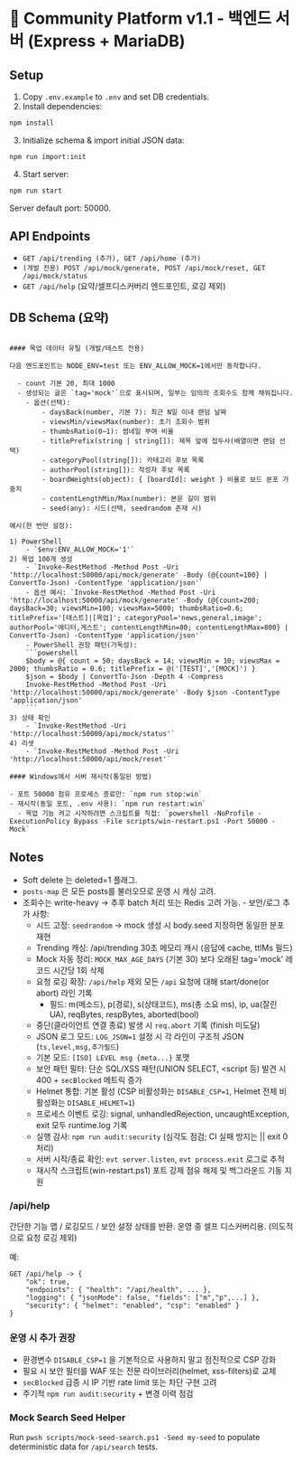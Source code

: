 # 🚀 Community Platform v1.1 - 백엔드 서버 (Express + MariaDB)

## Setup

1. Copy `.env.example` to `.env` and set DB credentials.
2. Install dependencies:
```bash
npm install
```
3. Initialize schema & import initial JSON data:
```bash
npm run import:init
```
4. Start server:
```bash
npm run start
```
Server default port: 50000.

## API Endpoints

- `GET /api/trending (추가), GET /api/home (추가)`
- `(개발 전용) POST /api/mock/generate, POST /api/mock/reset, GET /api/mock/status`
- `GET /api/help` (요약/셀프디스커버리 엔드포인트, 로깅 제외)

## DB Schema (요약)
```

#### 목업 데이터 유틸 (개발/테스트 전용)

다음 엔드포인트는 NODE_ENV=test 또는 ENV_ALLOW_MOCK=1에서만 동작합니다.

  - count 기본 20, 최대 1000
  - 생성되는 글은 `tag='mock'`으로 표시되며, 일부는 임의의 조회수도 함께 채워집니다.
	- 옵션(선택):
		- daysBack(number, 기본 7): 최근 N일 이내 랜덤 날짜
		- viewsMin/viewsMax(number): 초기 조회수 범위
		- thumbsRatio(0~1): 썸네일 부여 비율
		- titlePrefix(string | string[]): 제목 앞에 접두사(배열이면 랜덤 선택)
		- categoryPool(string[]): 카테고리 후보 목록
		- authorPool(string[]): 작성자 후보 목록
		- boardWeights(object): { [boardId]: weight } 비율로 보드 분포 가중치
		- contentLengthMin/Max(number): 본문 길이 범위
		- seed(any): 시드(선택, seedrandom 존재 시)

예시(한 번만 설정):

1) PowerShell
	- `$env:ENV_ALLOW_MOCK='1'`
2) 목업 100개 생성
	- `Invoke-RestMethod -Method Post -Uri 'http://localhost:50000/api/mock/generate' -Body (@{count=100} | ConvertTo-Json) -ContentType 'application/json'`
	- 옵션 예시: `Invoke-RestMethod -Method Post -Uri 'http://localhost:50000/api/mock/generate' -Body (@{count=200; daysBack=30; viewsMin=100; viewsMax=5000; thumbsRatio=0.6; titlePrefix='[테스트]|[목업]'; categoryPool='news,general,image'; authorPool='에디터,게스트'; contentLengthMin=80; contentLengthMax=800} | ConvertTo-Json) -ContentType 'application/json'`
	- PowerShell 권장 패턴(가독성):
	```powershell
	$body = @{ count = 50; daysBack = 14; viewsMin = 10; viewsMax = 2000; thumbsRatio = 0.6; titlePrefix = @('[TEST]','[MOCK]') }
	$json = $body | ConvertTo-Json -Depth 4 -Compress
	Invoke-RestMethod -Method Post -Uri 'http://localhost:50000/api/mock/generate' -Body $json -ContentType 'application/json'
	```
3) 상태 확인
	- `Invoke-RestMethod -Uri 'http://localhost:50000/api/mock/status'`
4) 리셋
	- `Invoke-RestMethod -Method Post -Uri 'http://localhost:50000/api/mock/reset'`

#### Windows에서 서버 재시작(통일된 방법)

- 포트 50000 점유 프로세스 종료만: `npm run stop:win`
- 재시작(동일 포트, .env 사용): `npm run restart:win`
  - 목업 기능 켜고 시작하려면 스크립트를 직접: `powershell -NoProfile -ExecutionPolicy Bypass -File scripts/win-restart.ps1 -Port 50000 -Mock`
```

## Notes
- Soft delete 는 deleted=1 플래그.
- `posts-map` 은 모든 posts를 불러오므로 운영 시 캐싱 고려.
- 조회수는 write-heavy -> 추후 batch 처리 또는 Redis 고려 가능.
 \- 보안/로그 추가 사항:
	 - 시드 고정: `seedrandom` → mock 생성 시 body.seed 지정하면 동일한 분포 재현
	 - Trending 캐싱: /api/trending 30초 메모리 캐시 (응답에 cache, ttlMs 필드)
	 - Mock 자동 정리: `MOCK_MAX_AGE_DAYS` (기본 30) 보다 오래된 tag='mock' 레코드 시간당 1회 삭제
	 - 요청 로깅 확장: `/api/help` 제외 모든 `/api` 요청에 대해 start/done(or abort) 라인 기록
		 - 필드: m(메소드), p(경로), s(상태코드), ms(총 소요 ms), ip, ua(잘린 UA), reqBytes, respBytes, aborted(bool)
	 - 중단(클라이언트 연결 종료) 발생 시 `req.abort` 기록 (finish 미도달)
	 - JSON 로그 모드: `LOG_JSON=1` 설정 시 각 라인이 구조적 JSON (`ts,level,msg,추가필드`)
	 - 기본 모드: `[ISO] LEVEL msg {meta...}` 포맷
	 - 보안 패턴 필터: 단순 SQL/XSS 패턴(UNION SELECT, <script 등) 발견 시 400 + `secBlocked` 메트릭 증가
	 - Helmet 통합: 기본 활성 (CSP 비활성화는 `DISABLE_CSP=1`, Helmet 전체 비활성화는 `DISABLE_HELMET=1`)
	 - 프로세스 이벤트 로깅: signal, unhandledRejection, uncaughtException, exit 모두 runtime.log 기록
	 - 실행 감사: `npm run audit:security` (심각도 점검; CI 실패 방지는 || exit 0 처리)
	 - 서버 시작/종료 확인: `evt server.listen`, `evt process.exit` 로그로 추적
	 - 재시작 스크립트(win-restart.ps1) 포트 강제 점유 해제 및 백그라운드 기동 지원

### /api/help
간단한 기능 맵 / 로깅모드 / 보안 설정 상태를 반환. 운영 중 셀프 디스커버리용. (의도적으로 요청 로깅 제외)

예:
```
GET /api/help -> {
	"ok": true,
	"endpoints": { "health": "/api/health", ... },
	"logging": { "jsonMode": false, "fields": ["m","p",...] },
	"security": { "helmet": "enabled", "csp": "enabled" }
}
```

### 운영 시 추가 권장
- 환경변수 `DISABLE_CSP=1` 을 기본적으로 사용하지 말고 점진적으로 CSP 강화
- 필요 시 보안 필터를 WAF 또는 전문 라이브러리(helmet, xss-filters)로 교체
- `secBlocked` 급증 시 IP 기반 rate limit 또는 차단 구현 고려
- 주기적 `npm run audit:security` + 변경 이력 점검


### Mock Search Seed Helper
Run `pwsh scripts/mock-seed-search.ps1 -Seed my-seed` to populate deterministic data for `/api/search` tests.
